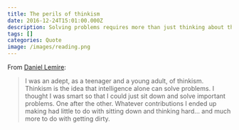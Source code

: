 ```yaml
---
title: The perils of thinkism
date: 2016-12-24T15:01:00.000Z
description: Solving problems requires more than just thinking about them
tags: []
categories: Quote
image: /images/reading.png
---
```

From [Daniel Lemire](https://lemire.me/blog/2016/12/20/what-is-a-useful-theory/):

> I was an adept, as a teenager and a young adult, of thinkism. Thinkism is the idea that intelligence alone can solve problems. I thought I was smart so that I could just sit down and solve important problems. One after the other. Whatever contributions I ended up making had little to do with sitting down and thinking hard… and much more to do with getting dirty.
